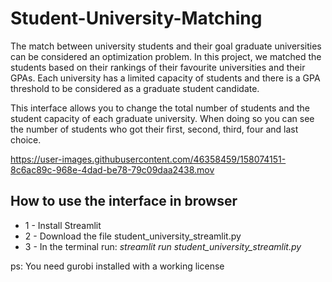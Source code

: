 # Student-University-Matching

The match between university students and their goal graduate universities can be considered an optimization problem. In this project, we matched the students based on their rankings of their favourite universities and their GPAs. Each university has a limited capacity of students and there is a GPA threshold to be considered as a graduate student candidate. 

This interface allows you to change the total number of students and the student capacity of each graduate university. When doing so you can see the number of students who got their first, second, third, four and last choice.


https://user-images.githubusercontent.com/46358459/158074151-8c6ac89c-968e-4dad-be78-79c09daa2438.mov

## How to use the interface in browser

* 1 - Install Streamlit
* 2 - Download the file student_university_streamlit.py
* 3 - In the terminal run: *streamlit run student_university_streamlit.py* 

ps: You need gurobi installed with a working license
